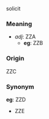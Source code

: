 solicit
### Meaning
+ _adj_: ZZA
    + __eg__: ZZB

### Origin

ZZC

### Synonym

__eg__: ZZD

+ ZZE


